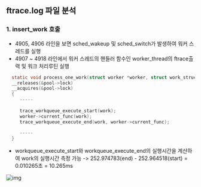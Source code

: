 ## ftrace.log 파일 분석

### 1. insert_work 호출
 - 4905, 4906 라인을 보면 sched_wakeup 및 sched_switch가 발생하여 워커 스레드를 실행
 - 4907 ~ 4918 라인에서 워커 스레드의 핸들러 함수인 worker_thread의 ftrace출력 및 워크 처리루틴 실행
 ```c
   static void process_one_work(struct worker *worker, struct work_struct *work)
   __releases(&pool->lock)
   __acquires(&pool->lock)
   {
      -----
      
      trace_workqueue_execute_start(work);
      worker->current_func(work);
      trace_workqueue_execute_end(work, worker->current_func);
      
      -----
   }
 ```
 - workqueue_execute_start와 workqueue_execute_end의 실행시간을 계산하여 work의 실행시간 측정 가능
   -> 252.974783(end) - 252.964518(start) = 0.010265초 = 10.265ms

![img](https://user-images.githubusercontent.com/50316116/111895466-0aec2200-8a56-11eb-9617-b6b54230dccd.png)

